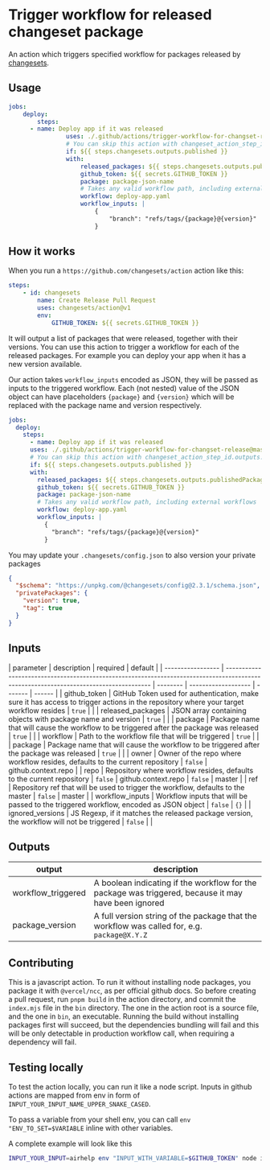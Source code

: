 # Trigger workflow for released changeset package

An action which triggers specified workflow for packages released by [changesets](https://github.com/changesets/changesets).

## Usage

```yaml
jobs:
	deploy:
		steps:
      - name: Deploy app if it was released
				uses: ./.github/actions/trigger-workflow-for-changset-release@master
				# You can skip this action with changeset_action_step_id.outputs.published
				if: ${{ steps.changesets.outputs.published }}
				with:
					released_packages: ${{ steps.changesets.outputs.publishedPackages }}
					github_token: ${{ secrets.GITHUB_TOKEN }}
					package: package-json-name
					# Takes any valid workflow path, including external workflows
					workflow: deploy-app.yaml
					workflow_inputs: |
						{
							"branch": "refs/tags/{package}@{version}"
						}
```

## How it works

When you run a `https://github.com/changesets/action` action like this:

```yaml
steps:
	- id: changesets
		name: Create Release Pull Request
		uses: changesets/action@v1
		env:
			GITHUB_TOKEN: ${{ secrets.GITHUB_TOKEN }}
```

It will output a list of packages that were released, together with their versions. You can use this action to trigger a workflow for each of the released packages. For example you can deploy your app when it has a new version available.

Our action takes `workflow_inputs` encoded as JSON, they will be passed as inputs to the triggered workflow. Each (not nested) value of the JSON object can have placeholders `{package}` and `{version}` which will be replaced with the package name and version respectively.

```yaml
jobs:
  deploy:
    steps:
      - name: Deploy app if it was released
      uses: ./.github/actions/trigger-workflow-for-changset-release@master
      # You can skip this action with changeset_action_step_id.outputs.published
      if: ${{ steps.changesets.outputs.published }}
      with:
        released_packages: ${{ steps.changesets.outputs.publishedPackages }}
        github_token: ${{ secrets.GITHUB_TOKEN }}
        package: package-json-name
        # Takes any valid workflow path, including external workflows
        workflow: deploy-app.yaml
        workflow_inputs: |
          {
          	"branch": "refs/tags/{package}@{version}"
          }
```

You may update your `.changesets/config.json` to also version your private packages

```json
{
  "$schema": "https://unpkg.com/@changesets/config@2.3.1/schema.json",
  "privatePackages": {
    "version": true,
    "tag": true
  }
}
```

## Inputs

| parameter         | description                                                                                                                           | required | default             |
| ----------------- | ------------------------------------------------------------------------------------------------------------------------------------- | -------- | ------------------- | ------- | ------ |
| github_token      | GitHub Token used for authentication, make sure it has access to trigger actions in the repository where your target workflow resides | `true`   |                     |
| released_packages | JSON array containing objects with package name and version                                                                           | `true`   |                     |
| package           | Package name that will cause the workflow to be triggered after the package was released                                              | `true`   |                     |
| workflow          | Path to the workflow file that will be triggered                                                                                      | `true`   |                     |
| package           | Package name that will cause the workflow to be triggered after the package was released                                              | `true`   |                     |
| owner             | Owner of the repo where workflow resides, defaults to the current repository                                                          | `false`  | github.context.repo |
| repo              | Repository where workflow resides, defaults to the current repository                                                                 | `false`  | github.context.repo | `false` | master |
| ref               | Repository ref that will be used to trigger the workflow, defaults to the master                                                      | `false`  | master              |
| workflow_inputs   | Workflow inputs that will be passed to the triggered workflow, encoded as JSON object                                                 | `false`  | `{}`                |
| ignored_versions  | JS Regexp, if it matches the released package version, the workflow will not be triggered                                             | `false`  |                     |

## Outputs

| output             | description                                                                                          |
| ------------------ | ---------------------------------------------------------------------------------------------------- |
| workflow_triggered | A boolean indicating if the workflow for the package was triggered, because it may have been ignored |
| package_version    | A full version string of the package that the workflow was called for, e.g. `package@X.Y.Z`          |

## Contributing

This is a javascript action. To run it without installing node packages, you package it with `@vercel/ncc`, as per official github docs. So before creating a pull request, run `pnpm build` in the action directory, and commit the `index.mjs` file in the `bin` directory. The one in the action root is a source file, and the one in `bin`, an executable. Running the build without installing packages first will succeed, but the dependencies bundling will fail and this will be only detectable in production workflow call, when requiring a dependency will fail.

## Testing locally

To test the action locally, you can run it like a node script. Inputs in github actions are mapped from env in form of `INPUT_YOUR_INPUT_NAME_UPPER_SNAKE_CASED`.

To pass a variable from your shell env, you can call `env "ENV_TO_SET=$VARIABLE` inline with other variables.

A complete example will look like this

```bash
INPUT_YOUR_INPUT=airhelp env "INPUT_WITH_VARIABLE=$GITHUB_TOKEN" node index.mjs
```
